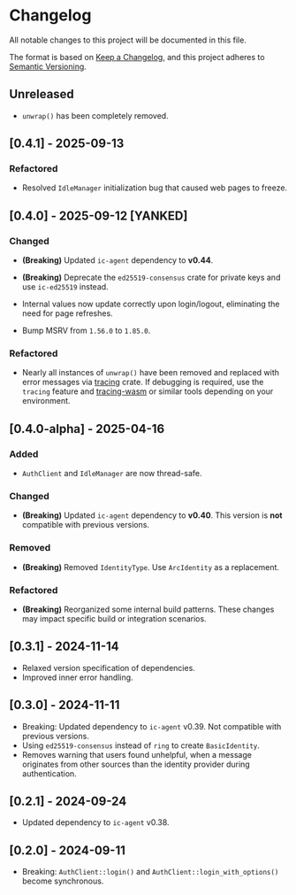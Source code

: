 # Changelog

All notable changes to this project will be documented in this file.

The format is based on [Keep a Changelog](https://keepachangelog.com/en/1.0.0/),
and this project adheres to [Semantic Versioning](https://semver.org/spec/v2.0.0.html).

## Unreleased

- `unwrap()` has been completely removed.

## [0.4.1] - 2025-09-13

### Refactored

- Resolved `IdleManager` initialization bug that caused web pages to freeze.

## [0.4.0] - 2025-09-12 [YANKED]

### Changed

- **(Breaking)** Updated `ic-agent` dependency to **v0.44**.

- **(Breaking)** Deprecate the `ed25519-consensus` crate for private keys and use `ic-ed25519` instead.

- Internal values now update correctly upon login/logout, eliminating the need for page refreshes.

- Bump MSRV from `1.56.0` to `1.85.0`.

### Refactored

- Nearly all instances of `unwrap()` have been removed and replaced with error messages via [tracing](https://crates.io/crates/tracing) crate. If debugging is required, use the `tracing` feature and [tracing-wasm](https://crates.io/crates/tracing-wasm) or similar tools depending on your environment.

## [0.4.0-alpha] - 2025-04-16

### Added

- `AuthClient` and `IdleManager` are now thread-safe.

### Changed

- **(Breaking)** Updated `ic-agent` dependency to **v0.40**.
  This version is **not** compatible with previous versions.

### Removed

- **(Breaking)** Removed `IdentityType`.
  Use `ArcIdentity` as a replacement.

### Refactored

- **(Breaking)** Reorganized some internal build patterns.
  These changes may impact specific build or integration scenarios.

## [0.3.1] - 2024-11-14

- Relaxed version specification of dependencies.
- Improved inner error handling.

## [0.3.0] - 2024-11-11

- Breaking: Updated dependency to `ic-agent` v0.39. Not compatible with previous versions.
- Using `ed25519-consensus` instead of `ring` to create `BasicIdentity`.
- Removes warning that users found unhelpful, when a message originates from other sources than the identity provider during authentication.

## [0.2.1] - 2024-09-24

- Updated dependency to `ic-agent` v0.38.

## [0.2.0] - 2024-09-11

- Breaking: `AuthClient::login()` and `AuthClient::login_with_options()` become synchronous.
